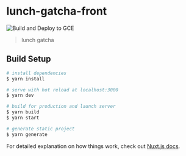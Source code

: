 # lunch-gatcha-front

![Build and Deploy to GCE](https://github.com/abekoh/lunch-gatcha-front/workflows/Build%20and%20Deploy%20to%20GCE/badge.svg)

> lunch gatcha

## Build Setup

```bash
# install dependencies
$ yarn install

# serve with hot reload at localhost:3000
$ yarn dev

# build for production and launch server
$ yarn build
$ yarn start

# generate static project
$ yarn generate
```

For detailed explanation on how things work, check out [Nuxt.js docs](https://nuxtjs.org).
